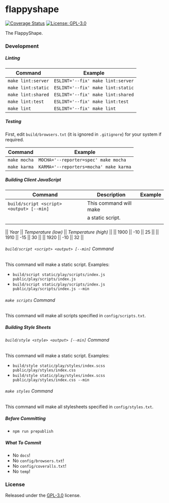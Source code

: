 # flappyshape

[![Coverage Status](https://coveralls.io/repos/github/tikhiy/flappyshape/badge.svg)](https://coveralls.io/github/tikhiy/flappyshape)
[![License: GPL-3.0](https://img.shields.io/badge/License-GPL%20v3-blue.svg)](LICENSE)

The FlappyShape.

### Development

##### Linting

| Command            | Example                           |
| ------------------ | --------------------------------- |
| `make lint:server` | `ESLINT='--fix' make lint:server` |
| `make lint:static` | `ESLINT='--fix' make lint:static` |
| `make lint:shared` | `ESLINT='--fix' make lint:shared` |
| `make lint:test`   | `ESLINT='--fix' make lint:test`   |
| `make lint`        | `ESLINT='--fix' make lint`        |

##### Testing

First, edit `build/browsers.txt` (it is ignored in `.gitignore`) for your system if required.

| Command      | Example                                |
| ------------ | -------------------------------------- |
| `make mocha` | `MOCHA='--reporter=spec' make mocha`   |
| `make karma` | `KARMA='--reporters=mocha' make karma` |

##### Building Client JavaScript

| Command                                  | Description            | Example                                                                                                                                                     |
| ---------------------------------------- | ---------------------- | -------------------------------------------------------------------------------- |
| `build/script <script> <output> [--min]` | This command will make | | Number | Example                                                                  | |
|                                          | a static script.       | | ------ | ------------------------------------------------------------------------ | |
|                                          |                        | | 1      | `build/script static/play/scripts/index.js public/play/scripts/index.js` | |

|| *Year* || *Temperature (low)* || *Temperature (high)* ||
||   1900 ||                 -10 ||                   25 ||
||   1910 ||                 -15 ||                   30 ||
||   1920 ||                 -10 ||                   32 ||

###### `build/script <script> <output> [--min]` Command

This command will make a static script. Examples:

* `build/script static/play/scripts/index.js public/play/scripts/index.js`
* `build/script static/play/scripts/index.js public/play/scripts/index.js --min`

###### `make scripts` Command

This command will make all scripts specified in `config/scripts.txt`.

##### Building Style Sheets

###### `build/style <style> <output> [--min]` Command

This command will make a static script. Examples:

* `build/style static/play/styles/index.scss public/play/styles/index.css`
* `build/style static/play/styles/index.scss public/play/styles/index.css --min`

###### `make styles` Command

This command will make all stylesheets specified in `config/styles.txt`.

##### Before Committing

* `npm run prepublish`

##### What To Commit

* No `docs`!
* No `config/browsers.txt`!
* No `config/coveralls.txt`!
* No `temp`!

### License

Released under the [GPL-3.0](LICENSE) license.
